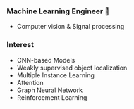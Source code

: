 ### Machine Learning Engineer 👋
- Computer vision & Signal processing

### Interest 
- CNN-based Models
- Weakly supervised object localization
- Multiple Instance Learning
- Attention
- Graph Neural Network
- Reinforcement Learning

<!--
**bch0322/bch0322** is a ✨ _special_ ✨ repository because its `README.md` (this file) appears on your GitHub profile.

Here are some ideas to get you started:

- 🔭 I’m currently working on ...
- 🌱 I’m currently learning ...
- 👯 I’m looking to collaborate on ...
- 🤔 I’m looking for help with ...
- 💬 Ask me about ...
- 📫 How to reach me: ...
- 😄 Pronouns: ...
- ⚡ Fun fact: ...
-->
